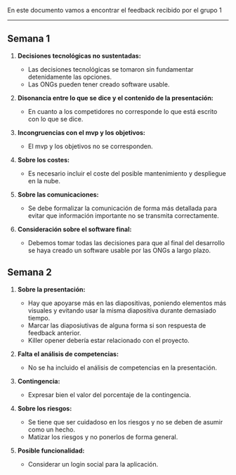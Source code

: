 En este documento vamos a encontrar el feedback recibido por el grupo 1
****
## Semana 1

1. **Decisiones tecnológicas no sustentadas:**
   - Las decisiones tecnológicas se tomaron sin fundamentar detenidamente las opciones.
   - Las ONGs pueden tener creado software usable.

2. **Disonancia entre lo que se dice y el contenido de la presentación:**
   - En cuanto a los competidores no corresponde lo que está escrito con lo que se dice.

3. **Incongruencias con el mvp y los objetivos:**
   - El mvp y los objetivos no se corresponden.

4. **Sobre los costes:**
   - Es necesario incluir el coste del posible mantenimiento y despliegue en la nube.

5. **Sobre las comunicaciones:**
   - Se debe formalizar la comunicación de forma más detallada para evitar que información importante no se transmita correctamente.

6. **Consideración sobre el software final:**
   - Debemos tomar todas las decisiones para que al final del desarrollo se haya creado un software usable por las ONGs a largo plazo.
   


## Semana 2

1. **Sobre la presentación:**
   - Hay que apoyarse más en las diapositivas, poniendo elementos más visuales y evitando usar la misma diapositiva durante demasiado tiempo.
   - Marcar las diaposiutivas de alguna forma si son respuesta de feedback anterior.
   - Killer opener debería estar relacionado con el proyecto.

2. **Falta el análisis de competencias:**
   - No se ha incluido el análisis de competencias en la presentación.

3. **Contingencia:**
   - Expresar bien el valor del porcentaje de  la contingencia.

4. **Sobre los riesgos:**
   - Se tiene que ser cuidadoso en los riesgos y no se deben de asumir como un hecho. 
   - Matizar los riesgos y no ponerlos de forma general.

5. **Posible funcionalidad:**
   - Considerar un login social para la aplicación.
